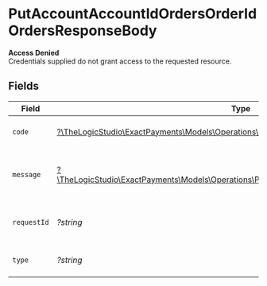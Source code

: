 # PutAccountAccountIdOrdersOrderIdOrdersResponseBody

**Access Denied**\
Credentials supplied do not grant access to the requested resource.



## Fields

| Field                                                                                                                                                          | Type                                                                                                                                                           | Required                                                                                                                                                       | Description                                                                                                                                                    | Example                                                                                                                                                        |
| -------------------------------------------------------------------------------------------------------------------------------------------------------------- | -------------------------------------------------------------------------------------------------------------------------------------------------------------- | -------------------------------------------------------------------------------------------------------------------------------------------------------------- | -------------------------------------------------------------------------------------------------------------------------------------------------------------- | -------------------------------------------------------------------------------------------------------------------------------------------------------------- |
| `code`                                                                                                                                                         | [?\TheLogicStudio\ExactPayments\Models\Operations\PutAccountAccountIdOrdersOrderIdCode](../../Models/Operations/PutAccountAccountIdOrdersOrderIdCode.md)       | :heavy_minus_sign:                                                                                                                                             | Code of the authorization error.                                                                                                                               | payments-forbidden-error                                                                                                                                       |
| `message`                                                                                                                                                      | [?\TheLogicStudio\ExactPayments\Models\Operations\PutAccountAccountIdOrdersOrderIdMessage](../../Models/Operations/PutAccountAccountIdOrdersOrderIdMessage.md) | :heavy_minus_sign:                                                                                                                                             | Message explaining the authorization error.                                                                                                                    | You do not have permission to access this resource.                                                                                                            |
| `requestId`                                                                                                                                                    | *?string*                                                                                                                                                      | :heavy_minus_sign:                                                                                                                                             | Request identifier in UUID format.                                                                                                                             | bcc78633-cd09-4e7d-8f3b-d593fdc1439c                                                                                                                           |
| `type`                                                                                                                                                         | *?string*                                                                                                                                                      | :heavy_minus_sign:                                                                                                                                             | It shows as authorization error.                                                                                                                               | authorization-error                                                                                                                                            |